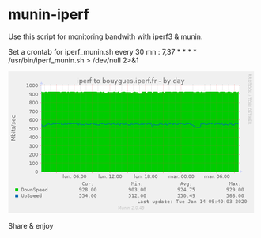 # munin-iperf
Use this script for monitoring bandwith with iperf3 & munin.

Set a crontab for iperf_munin.sh every 30 mn :
7,37 * * * *    /usr/bin/iperf_munin.sh > /dev/null 2>&1

![day_exemple screenshot](screenshot/iperf-day.png)

Share & enjoy
